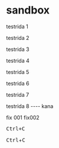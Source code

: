 # sandbox

testrida 1

testrida 2

testrida 3

testrida 4

testrida 5

testrida 6

testrida 7

testrida 8
  ---- kana

fix 001
fix002

<kbd>Ctrl+C</kbd>

<kbd>Ctrl</kbd>+<kbd>C</kbd>
